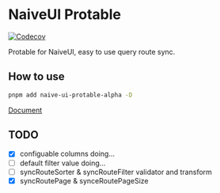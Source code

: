 # NaiveUI Protable

<a href="https://codecov.io/gh/iamkun/dayjs"><img src="https://img.shields.io/codecov/c/github/Volankey/naive-pro-table/master.svg?style=flat-square" alt="Codecov"></a>

Protable for NaiveUI, easy to use query route sync.

## How to use

```bash
pnpm add naive-ui-protable-alpha -D
```

[Document](http://naive-pro-table.vercel.app/)

## TODO

- [x] configuable columns doing...
- [ ] default filter value doing...
- [ ] syncRouteSorter & syncRouteFilter validator and transform
- [x] syncRoutePage & synceRoutePageSize
